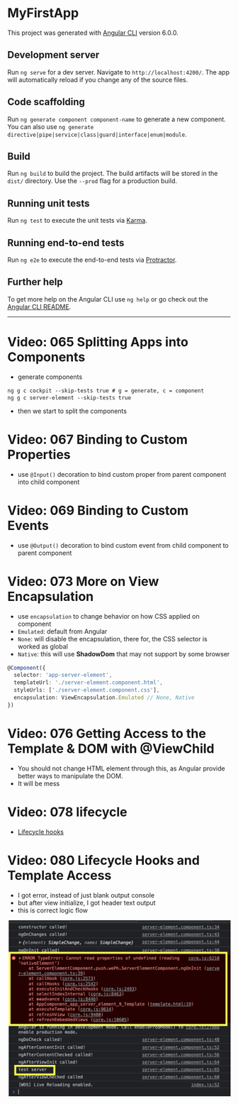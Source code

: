# MyFirstApp

This project was generated with [Angular CLI](https://github.com/angular/angular-cli) version 6.0.0.

## Development server

Run `ng serve` for a dev server. Navigate to `http://localhost:4200/`. The app will automatically reload if you change any of the source files.

## Code scaffolding

Run `ng generate component component-name` to generate a new component. You can also use `ng generate directive|pipe|service|class|guard|interface|enum|module`.

## Build

Run `ng build` to build the project. The build artifacts will be stored in the `dist/` directory. Use the `--prod` flag for a production build.

## Running unit tests

Run `ng test` to execute the unit tests via [Karma](https://karma-runner.github.io).

## Running end-to-end tests

Run `ng e2e` to execute the end-to-end tests via [Protractor](http://www.protractortest.org/).

## Further help

To get more help on the Angular CLI use `ng help` or go check out the [Angular CLI README](https://github.com/angular/angular-cli/blob/master/README.md).

---

# Video: 065 Splitting Apps into Components

- generate components

```shell
ng g c cockpit --skip-tests true # g = generate, c = component
ng g c server-element --skip-tests true
```

- then we start to split the components

# Video: 067 Binding to Custom Properties

- use `@Input()` decoration to bind custom proper from parent component into child component

# Video: 069 Binding to Custom Events

- use `@Output()` decoration to bind custom event from child component to parent component

# Video: 073 More on View Encapsulation

- use `encapsulation` to change behavior on how CSS applied on component
- `Emulated`: default from Angular
- `None`: will disable the encapsulation, there for, the CSS selector is worked as global
- `Native`: this will use **ShadowDom** that may not support by some browser

```typescript
@Component({
  selector: 'app-server-element',
  templateUrl: './server-element.component.html',
  styleUrls: ['./server-element.component.css'],
  encapsulation: ViewEncapsulation.Emulated // None, Native
})

```

# Video: 076 Getting Access to the Template & DOM with @ViewChild

- You should not change HTML element through this, as Angular provide better ways to manipulate the DOM.
- It will be mess

# Video: 078 lifecycle

- [Lifecycle hooks](https://angular.io/guide/lifecycle-hooks)

# Video: 080 Lifecycle Hooks and Template Access

- I got error, instead of just blank output console
- but after view initialize, I got header text output
- this is correct logic flow

![080_Lifecycle_Hooks_and_Template_Access](doc-assets/080_Lifecycle_Hooks_and_Template_Access.png)
